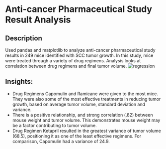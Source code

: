 # Anti-cancer Pharmaceutical Study Result Analysis

## Description
Used pandas and matplotlib to analyze anti-cancer pharmaceutical study results in 249 mice identified with SCC tumor growth. In this study, mice were treated through a variety of drug regimens. Analysis looks at correlation between drug regimens and final tumor volume.
![regression](https://i.pinimg.com/originals/82/b4/87/82b4872bc51764c2968bac2e9257cd47.jpg)

## Insights:
- Drug Regimens Capomulin and Ramicane were given to the most mice. They were also some of the most effective treatments in reducing tumor growth, based on average tumor volume, standard deviation and variance.
- There is a positive relationship, and strong correlation (.82) between mouse weight and tumor volume. This demonstrates mouse weight may be a factor contributing to tumor volume.
- Drug Regimen Ketapril resulted in the greatest variance of tumor volume (68.5), positioning it as one of the least effective regimens. For comparison, Capomulin had a variance of 24.9.

